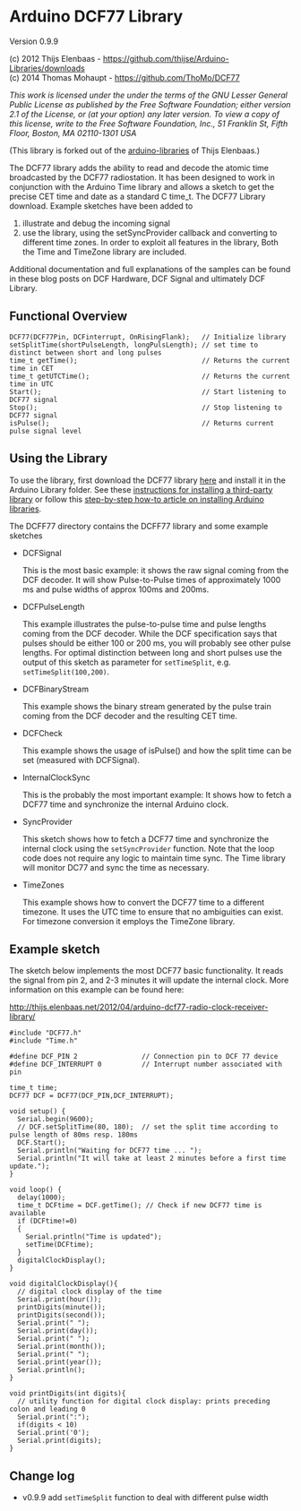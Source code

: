 Arduino DCF77 Library
===========================

Version  0.9.9

(c) 2012 Thijs Elenbaas - https://github.com/thijse/Arduino-Libraries/downloads  
(c) 2014 Thomas Mohaupt - https://github.com/ThoMo/DCF77  

*This work is licensed under the under the terms of the GNU Lesser General Public License as published by the Free Software Foundation; either version 2.1 of the License, or (at your option) any later version. To view a copy of this license, write to the Free Software Foundation, Inc., 51 Franklin St, Fifth Floor, Boston, MA  02110-1301 USA*

(This library is forked out of the [arduino-libraries](https://github.com/thijse/Arduino-Libraries) of Thijs Elenbaas.)


The DCF77 library adds the ability to read and decode the atomic time broadcasted by the DCF77 radiostation. It has been designed to work in conjunction with the Arduino Time library and allows a sketch to get the precise CET time and date as a standard C time_t.
The DCF77 Library download. Example sketches have been added to

1.  illustrate and debug the incoming signal
2.  use the library, using the setSyncProvider callback and converting to different time zones. In order to exploit all features in the library, Both the Time and TimeZone library are included.

Additional documentation and full explanations of the samples can be found in these blog posts on DCF Hardware, DCF Signal and ultimately DCF Library.

Functional Overview
-------------------

    DCF77(DCF77Pin, DCFinterrupt, OnRisingFlank);   // Initialize library
    setSplitTime(shortPulseLength, longPulsLength); // set time to distinct between short and long pulses
    time_t getTime();                               // Returns the current time in CET
    time_t getUTCTime();                            // Returns the current time in UTC
    Start();                                        // Start listening to DCF77 signal
    Stop();                                         // Stop listening to DCF77 signal
    isPulse();                                      // Returns current pulse signal level

Using the Library
-----------------

To use the library, first download the DCF77 library [here](https://github.com/thijse/Arduino-Libraries/downloads) and install it in the Arduino Library folder. See these [instructions for installing a third-party library](http://arduino.cc/en/Guide/Libraries) or follow this [step-by-step how-to article on installing Arduino libraries](http://thijs.elenbaas.net/2012/07/installing-an-arduino-library).

The DCFF77 directory contains the DCFF77 library and some example sketches

- DCFSignal

  This is the most basic example: it shows the raw signal coming from the DCF decoder. It will show Pulse-to-Pulse times of approximately 1000 ms and pulse widths of approx 100ms and 200ms.

- DCFPulseLength

  This example illustrates the pulse-to-pulse time and pulse lengths coming from the DCF decoder. While the DCF specification says that pulses should be either 100 or 200 ms, you will probably see other pulse lengths. For optimal distinction between long and short pulses use the output of this sketch as parameter for `setTimeSplit`, e.g. `setTimeSplit(100,200)`.

- DCFBinaryStream

  This example shows the binary stream generated by the pulse train coming from the DCF decoder and the resulting CET time.

- DCFCheck

  This example shows the usage of isPulse() and how the split time can be set (measured with DCFSignal).

- InternalClockSync

  This is the probably the most important example: It shows how to fetch a DCF77 time and synchronize the internal Arduino clock. 

- SyncProvider

  This sketch shows how to fetch a DCF77 time and synchronize the internal clock using the `setSyncProvider` function. Note that the loop code does not require any logic to maintain time sync. The Time library will monitor DC77 and sync the time as necessary. 

- TimeZones

  This example shows how to convert the DCF77 time to a different timezone. It uses the UTC time to ensure that no ambiguities can exist. For timezone conversion it employs the TimeZone library.

Example sketch
--------------

The sketch below implements the most DCF77 basic functionality. It reads the signal from pin 2, and 2-3 minutes it will update the internal clock. More information on this example can be found here: 

http://thijs.elenbaas.net/2012/04/arduino-dcf77-radio-clock-receiver-library/

    #include "DCF77.h"
    #include "Time.h"

    #define DCF_PIN 2                // Connection pin to DCF 77 device
    #define DCF_INTERRUPT 0          // Interrupt number associated with pin

    time_t time;
    DCF77 DCF = DCF77(DCF_PIN,DCF_INTERRUPT);

    void setup() {
      Serial.begin(9600);
      // DCF.setSplitTime(80, 180);  // set the split time according to pulse length of 80ms resp. 180ms
      DCF.Start();
      Serial.println("Waiting for DCF77 time ... ");
      Serial.println("It will take at least 2 minutes before a first time update.");
    }

    void loop() {
      delay(1000);
      time_t DCFtime = DCF.getTime(); // Check if new DCF77 time is available
      if (DCFtime!=0)
      {
        Serial.println("Time is updated");
        setTime(DCFtime);
      }
      digitalClockDisplay();
    }

    void digitalClockDisplay(){
      // digital clock display of the time
      Serial.print(hour());
      printDigits(minute());
      printDigits(second());
      Serial.print(" ");
      Serial.print(day());
      Serial.print(" ");
      Serial.print(month());
      Serial.print(" ");
      Serial.print(year());
      Serial.println();
    }

    void printDigits(int digits){
      // utility function for digital clock display: prints preceding colon and leading 0
      Serial.print(":");
      if(digits < 10)
      Serial.print('0');
      Serial.print(digits);
    }

Change log
----------

* v0.9.9
  add `setTimeSplit` function to deal with different pulse width
  
